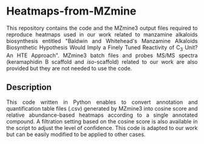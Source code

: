 # Heatmaps-from-MZmine
<p align="justify">This repository contains the code and the MZmine3 output files required to reproduce heatmaps used in our work related to manzamine alkaloids biosynthesis entitled "Baldwin and Whitehead's Manzamine Alkaloids Biosynthetic Hypothesis Would Imply a Finely Tuned Reactivity of C<sub>3</sub> Unit? An HTE Approach". MZmine3 batch files and probes MS/MS spectra (keramaphidin B scaffold and <i>iso</i>-scaffold) related to our work are also provided but they are not needed to use the code.</p>

## Description
<p align="justify">This code written in Python enables to convert annotation and quantification table files (.csv) generated by MZmine3 into cosine score and relative abundance-based heatmaps according to a single annotated compound. A filtration setting based on the cosine score is also available in the script to adjust the level of confidence. This code is adapted to our work but can be easily modified to be applied to other cases.</p>
